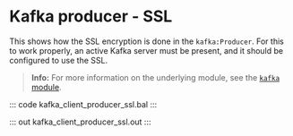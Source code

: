 # Kafka producer - SSL

This shows how the SSL encryption is done in the `kafka:Producer`. For this to work properly, an active Kafka server must be present, and it should be configured to use the SSL.

>**Info:** For more information on the underlying module, see the [`kafka` module](https://lib.ballerina.io/ballerinax/kafka/latest).

::: code kafka_client_producer_ssl.bal :::

::: out kafka_client_producer_ssl.out :::

